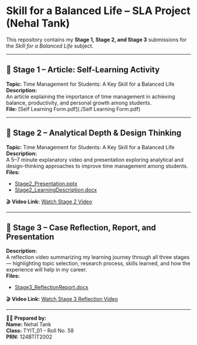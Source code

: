 # Skill for a Balanced Life – SLA Project (Nehal Tank)

This repository contains my **Stage 1, Stage 2, and Stage 3** submissions for the *Skill for a Balanced Life* subject.

---

## 📘 Stage 1 – Article: Self-Learning Activity
**Topic:** Time Management for Students: A Key Skill for a Balanced Life  
**Description:**  
An article explaining the importance of time management in achieving balance, productivity, and personal growth among students.  
**File:** [Self Learning Form.pdf](./Self Learning Form.pdf)

---

## 🎥 Stage 2 – Analytical Depth & Design Thinking
**Topic:** Time Management for Students: A Key Skill for a Balanced Life  
**Description:**  
A 5–7 minute explanatory video and presentation exploring analytical and design-thinking approaches to improve time management among students.  
**Files:**  
- [Stage2_Presentation.pptx](./Stage2_Presentation.pptx)  
- [Stage2_LearningDescription.docx](./Stage2_LearningDescription.docx)  

🎬 **Video Link:** [Watch Stage 2 Video](https://drive.google.com/your-link-here)

---

## 🌱 Stage 3 – Case Reflection, Report, and Presentation
**Description:**  
A reflection video summarizing my learning journey through all three stages — highlighting topic selection, research process, skills learned, and how the experience will help in my career.  
**Files:**  
- [Stage3_ReflectionReport.docx](./Stage3_ReflectionReport.docx)

🎬 **Video Link:** [Watch Stage 3 Reflection Video](https://drive.google.com/your-link-here)

---

👩‍💻 **Prepared by:**  
**Name:** Nehal Tank  
**Class:** TYIT_01 – Roll No. 58  
**PRN:** 124BTIT2002

